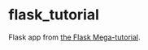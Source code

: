 # flask_tutorial
Flask app from [the Flask Mega-tutorial](https://blog.miguelgrinberg.com/post/the-flask-mega-tutorial-part-iv-database).

